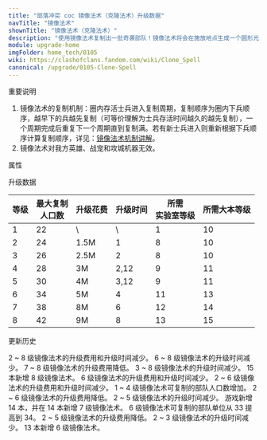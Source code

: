```yaml
---
title: "部落冲突 coc 镜像法术（克隆法术）升级数据"
navTitle: "镜像法术"
shownTitle: "镜像法术（克隆法术）"
description: "使用镜像法术复制出一批奇袭部队！镜像法术将会在施放地点生成一个圆形光环，任何进入光环的部队都会被复制，被复制部队的存活时间有限。复制的部队单位达到其单位上限时，镜像法术将会失效。"
module: upgrade-home
imgFolder: home_tech/0105
wiki: https://clashofclans.fandom.com/wiki/Clone_Spell
canonical: /upgrade/0105-Clone-Spell
---
```


<UnitInfo :folder="$frontmatter.imgFolder" imgSrc="Clone_Spell.png" :imgAlt="$frontmatter.navTitle"
    description="使用镜像法术复制出一批奇袭部队！<br>镜像法术将会在施放地点生成一个圆形光环，任何进入光环的部队都会被复制，被复制部队的存活时间有限。复制的部队单位达到其单位上限时，镜像法术将会失效。"
    :isSmallImg="true" />

<SmallTitle>重要说明</SmallTitle>

1. 镜像法术的复制机制：圈内存活士兵进入复制周期，复制顺序为圈内下兵顺序，越早下的兵越先复制（可等价理解为士兵存活时间越久的越先复制），一个周期完成后重复下一个周期直到复制满。若有新士兵进入则重新根据下兵顺序计算复制顺序，详见：[镜像法术机制讲解](/p/2211)。
2. 镜像法术对我方英雄、战宠和攻城机器无效。

<SmallTitle>属性</SmallTitle>

<UnitProperties>
    <UnitProperty pKey="作用半径" pValue="3.5 格" />
    <UnitProperty pKey="作用类型" pValue="复制部队" />
    <UnitProperty pKey="作用目标" pValue="我方部队" />
    <UnitProperty pKey="法术持续时间" pValue="18 秒" />
    <UnitProperty pKey="复制间隔" pValue="0.3 秒" />
    <UnitProperty pKey="复制出的军队有效时间" pValue="30 秒" />
    <UnitProperty pKey="占用的法术空间" pValue="3" />
    <UnitProperty pKey="所需法术工厂等级" pValue="5" />
    <UnitProperty pKey="所需大本等级" pValue="10" />
    <UnitProperty pKey="法术配置时间" pValue="540" :isTrainingTime="true" />
</UnitProperties>

<SmallTitle>升级数据</SmallTitle>

<script setup>
const tableExtraInfo = [
    {
        "column": 2,
        "type": "cost",
        "gpClass": "research",
        "icon": "Elixir"
    },
    {
        "column": 3,
        "type": "time",
        "gpClass": "research"
    }
];
</script>

<UnitTable :tableExtraInfo="tableExtraInfo">

| 等级 |最大复制<br>人口数| 升级花费 | 升级时间 |所需<br>实验室等级| 所需大本等级 |
| ---- |       ----     |   ----   |  ----   |       ----     |     ----    |
|   1  |        22      |     \    |   \     |         1      |      10     |
|   2  |        24      |   1.5M   |   1     |         8      |      10     |
|   3  |        26      |   2.5M   |   2     |         8      |      10     |
|   4  |        28      |     3M   |   2,12  |         9      |      11     |
|   5  |        30      |     4M   |   3,12  |         9      |      11     |
|   6  |        34      |     5M   |   4     |        11      |      13     |
|   7  |        38      |     8M   |   6     |        12      |      14     |
|   8  |        42      |     9M   |   8     |        13      |      15     |
</UnitTable>

<SmallTitle>更新历史</SmallTitle>

<Timeline>
    <TimelineItem date="2024/11/25">
        <TimelineRow>2 ~ 8 级镜像法术的升级费用和升级时间减少。</TimelineRow>
    </TimelineItem>
    <TimelineItem date="2024/06/18">
        <TimelineRow>6 ~ 8 级镜像法术的升级时间减少。</TimelineRow>
        <TimelineRow>7 ~ 8 级镜像法术的升级费用降低。</TimelineRow>
    </TimelineItem>
    <TimelineItem date="2023/12/12">
        <TimelineRow>3 ~ 8 级镜像法术的升级时间减少。</TimelineRow>
    </TimelineItem>
    <TimelineItem date="2023/06/12">
        <TimelineRow>15 本新增 8 级镜像法术。</TimelineRow>
        <TimelineRow>6 级镜像法术的升级费用和升级时间减少。</TimelineRow>
    </TimelineItem>
    <TimelineItem date="2022/10/10">
        <TimelineRow>2 ~ 6 级镜像法术的升级费用和升级时间减少。</TimelineRow>
    </TimelineItem>
    <TimelineItem date="2022/06/27">
        <TimelineRow>1 ~ 4 级镜像法术可复制的部队人口数增加。</TimelineRow>
    </TimelineItem>
    <TimelineItem date="2021/12/09">
        <TimelineRow>2 ~ 6 级镜像法术的升级费用降低。</TimelineRow>
        <TimelineRow>2 ~ 5 级镜像法术的升级时间减少。</TimelineRow>
    </TimelineItem>
    <TimelineItem date="2021/04/12">
        <TimelineRow>游戏新增 14 本，并在 14 本新增 7 级镜像法术。</TimelineRow>
        <TimelineRow>6 级镜像法术可复制的部队单位从 33 提高到 34。</TimelineRow>
        <TimelineRow>2 ~ 5 级镜像法术的升级费用降低。</TimelineRow>
        <TimelineRow>2 ~ 3 级镜像法术的升级时间减少。</TimelineRow>
    </TimelineItem>
    <TimelineItem date="2020/06/22">
        <TimelineRow>13 本新增 6 级镜像法术。</TimelineRow>
    </TimelineItem>
    <TimelineItem :historyBottom="true" />
</Timeline>
